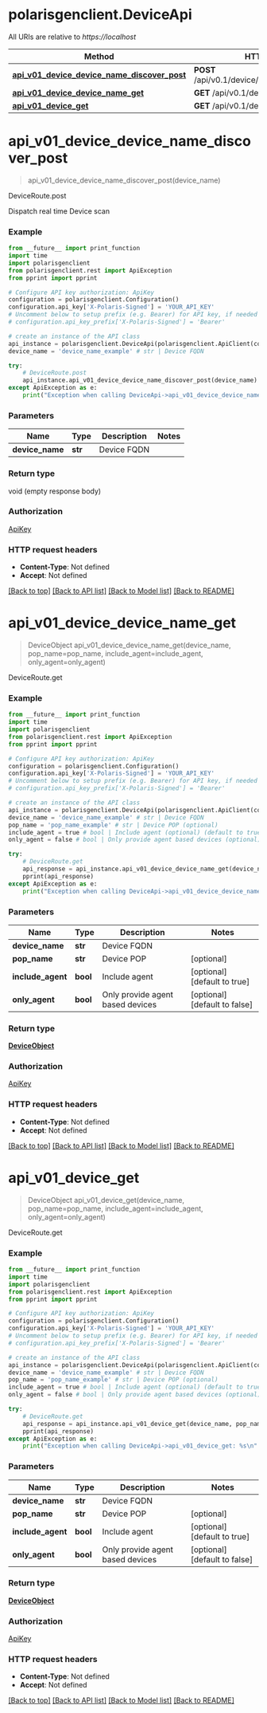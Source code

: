 # polarisgenclient.DeviceApi

All URIs are relative to *https://localhost*

Method | HTTP request | Description
------------- | ------------- | -------------
[**api_v01_device_device_name_discover_post**](DeviceApi.md#api_v01_device_device_name_discover_post) | **POST** /api/v0.1/device/{device_name}/discover | DeviceRoute.post
[**api_v01_device_device_name_get**](DeviceApi.md#api_v01_device_device_name_get) | **GET** /api/v0.1/device/{device_name} | DeviceRoute.get
[**api_v01_device_get**](DeviceApi.md#api_v01_device_get) | **GET** /api/v0.1/device | DeviceRoute.get


# **api_v01_device_device_name_discover_post**
> api_v01_device_device_name_discover_post(device_name)

DeviceRoute.post

Dispatch real time Device scan

### Example
```python
from __future__ import print_function
import time
import polarisgenclient
from polarisgenclient.rest import ApiException
from pprint import pprint

# Configure API key authorization: ApiKey
configuration = polarisgenclient.Configuration()
configuration.api_key['X-Polaris-Signed'] = 'YOUR_API_KEY'
# Uncomment below to setup prefix (e.g. Bearer) for API key, if needed
# configuration.api_key_prefix['X-Polaris-Signed'] = 'Bearer'

# create an instance of the API class
api_instance = polarisgenclient.DeviceApi(polarisgenclient.ApiClient(configuration))
device_name = 'device_name_example' # str | Device FQDN

try:
    # DeviceRoute.post
    api_instance.api_v01_device_device_name_discover_post(device_name)
except ApiException as e:
    print("Exception when calling DeviceApi->api_v01_device_device_name_discover_post: %s\n" % e)
```

### Parameters

Name | Type | Description  | Notes
------------- | ------------- | ------------- | -------------
 **device_name** | **str**| Device FQDN | 

### Return type

void (empty response body)

### Authorization

[ApiKey](../README.md#ApiKey)

### HTTP request headers

 - **Content-Type**: Not defined
 - **Accept**: Not defined

[[Back to top]](#) [[Back to API list]](../README.md#documentation-for-api-endpoints) [[Back to Model list]](../README.md#documentation-for-models) [[Back to README]](../README.md)

# **api_v01_device_device_name_get**
> DeviceObject api_v01_device_device_name_get(device_name, pop_name=pop_name, include_agent=include_agent, only_agent=only_agent)

DeviceRoute.get

### Example
```python
from __future__ import print_function
import time
import polarisgenclient
from polarisgenclient.rest import ApiException
from pprint import pprint

# Configure API key authorization: ApiKey
configuration = polarisgenclient.Configuration()
configuration.api_key['X-Polaris-Signed'] = 'YOUR_API_KEY'
# Uncomment below to setup prefix (e.g. Bearer) for API key, if needed
# configuration.api_key_prefix['X-Polaris-Signed'] = 'Bearer'

# create an instance of the API class
api_instance = polarisgenclient.DeviceApi(polarisgenclient.ApiClient(configuration))
device_name = 'device_name_example' # str | Device FQDN
pop_name = 'pop_name_example' # str | Device POP (optional)
include_agent = true # bool | Include agent (optional) (default to true)
only_agent = false # bool | Only provide agent based devices (optional) (default to false)

try:
    # DeviceRoute.get
    api_response = api_instance.api_v01_device_device_name_get(device_name, pop_name=pop_name, include_agent=include_agent, only_agent=only_agent)
    pprint(api_response)
except ApiException as e:
    print("Exception when calling DeviceApi->api_v01_device_device_name_get: %s\n" % e)
```

### Parameters

Name | Type | Description  | Notes
------------- | ------------- | ------------- | -------------
 **device_name** | **str**| Device FQDN | 
 **pop_name** | **str**| Device POP | [optional] 
 **include_agent** | **bool**| Include agent | [optional] [default to true]
 **only_agent** | **bool**| Only provide agent based devices | [optional] [default to false]

### Return type

[**DeviceObject**](DeviceObject.md)

### Authorization

[ApiKey](../README.md#ApiKey)

### HTTP request headers

 - **Content-Type**: Not defined
 - **Accept**: Not defined

[[Back to top]](#) [[Back to API list]](../README.md#documentation-for-api-endpoints) [[Back to Model list]](../README.md#documentation-for-models) [[Back to README]](../README.md)

# **api_v01_device_get**
> DeviceObject api_v01_device_get(device_name, pop_name=pop_name, include_agent=include_agent, only_agent=only_agent)

DeviceRoute.get

### Example
```python
from __future__ import print_function
import time
import polarisgenclient
from polarisgenclient.rest import ApiException
from pprint import pprint

# Configure API key authorization: ApiKey
configuration = polarisgenclient.Configuration()
configuration.api_key['X-Polaris-Signed'] = 'YOUR_API_KEY'
# Uncomment below to setup prefix (e.g. Bearer) for API key, if needed
# configuration.api_key_prefix['X-Polaris-Signed'] = 'Bearer'

# create an instance of the API class
api_instance = polarisgenclient.DeviceApi(polarisgenclient.ApiClient(configuration))
device_name = 'device_name_example' # str | Device FQDN
pop_name = 'pop_name_example' # str | Device POP (optional)
include_agent = true # bool | Include agent (optional) (default to true)
only_agent = false # bool | Only provide agent based devices (optional) (default to false)

try:
    # DeviceRoute.get
    api_response = api_instance.api_v01_device_get(device_name, pop_name=pop_name, include_agent=include_agent, only_agent=only_agent)
    pprint(api_response)
except ApiException as e:
    print("Exception when calling DeviceApi->api_v01_device_get: %s\n" % e)
```

### Parameters

Name | Type | Description  | Notes
------------- | ------------- | ------------- | -------------
 **device_name** | **str**| Device FQDN | 
 **pop_name** | **str**| Device POP | [optional] 
 **include_agent** | **bool**| Include agent | [optional] [default to true]
 **only_agent** | **bool**| Only provide agent based devices | [optional] [default to false]

### Return type

[**DeviceObject**](DeviceObject.md)

### Authorization

[ApiKey](../README.md#ApiKey)

### HTTP request headers

 - **Content-Type**: Not defined
 - **Accept**: Not defined

[[Back to top]](#) [[Back to API list]](../README.md#documentation-for-api-endpoints) [[Back to Model list]](../README.md#documentation-for-models) [[Back to README]](../README.md)

